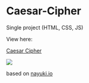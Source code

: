 # Caesar-Cipher

Single project (HTML, CSS, JS)

View here:

<a href="https://magdry.github.io/Caesar-Cipher">Caesar Cipher</a>

<img src="http://magdry.pl/images/cesar.jpg"/>

based on <a href="http://nayuki.io">nayuki.io</a>
